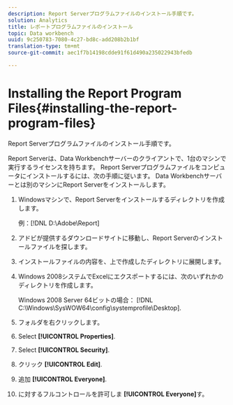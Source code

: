 ```yaml
---
description: Report Serverプログラムファイルのインストール手順です。
solution: Analytics
title: レポートプログラムファイルのインストール
topic: Data workbench
uuid: 9c250783-7080-4c27-bd8c-add208b2b1bf
translation-type: tm+mt
source-git-commit: aec1f7b14198cdde91f61d490a235022943bfedb

---
```



# Installing the Report Program Files{#installing-the-report-program-files}

Report Serverプログラムファイルのインストール手順です。

Report Serverは、Data Workbenchサーバーのクライアントで、1台のマシンで実行するライセンスを持ちます。 Report Serverプログラムファイルをコンピュータにインストールするには、次の手順に従います。 Data Workbenchサーバーとは別のマシンにReport Serverをインストールします。

1. Windowsマシンで、Report Serverをインストールするディレクトリを作成します。

   例：[!DNL D:\Adobe\Report]

1. アドビが提供するダウンロードサイトに移動し、Report Serverのインストールファイルを探します。
1. インストールファイルの内容を、上で作成したディレクトリに展開します。
1. Windows 2008システムでExcelにエクスポートするには、次のいずれかのディレクトリを作成します。

   Windows 2008 Server 64ビットの場合： [!DNL C:\Windows\SysWOW64\config\systemprofile\Desktop].

1. フォルダを右クリックします。
1. Select **[!UICONTROL Properties]**.
1. Select **[!UICONTROL Security]**.
1. クリック **[!UICONTROL Edit]**.
1. 追加 **[!UICONTROL Everyone]**.
1. に対するフルコントロールを許可しま **[!UICONTROL Everyone]**&#x200B;す。
